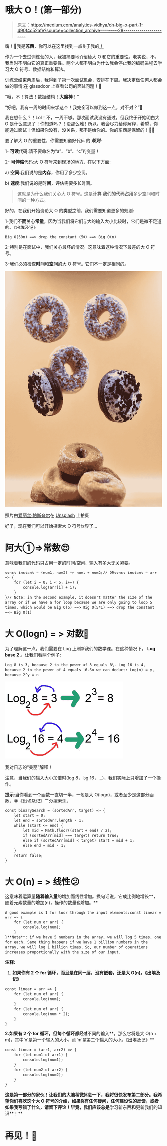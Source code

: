 # 哦大 O！(第一部分)

> 原文：<https://medium.com/analytics-vidhya/oh-big-o-part-1-490f4c52afe?source=collection_archive---------28----------------------->

嗨！👋我是**苏西**，你可以在这里找到一点关于我的[！](/@suzy.nakayama/59-days-to-become-a-full-stack-developer-e4f1d94b3c94?source=friends_link&sk=7a2be54c6e5f46c4bd1d03219880a95b)

作为一个去过训练营的人，我被简要地介绍给大 O 和它的重要性。老实说，不，我当时不明白它的真正重要性。两个人都不明白为什么我会停止我的编码进程去学习大 O 符号、数据结构和算法。

训练营结束两周后，我得到了第一次面试机会，安排在下周。我决定做任何人都会做的事情:在 glassdoor 上查看公司的面试问题！🤣

“哦，不！算法！数据结构！**大魔神**！”

“好吧，我有一周的时间来学这个！我完全可以做到这一点，对不对？”🤪

我在想什么？！Lol！不，一周不够。那次面试我没有通过，但我终于开始明白大 O 是什么意思了！你知道吗？！没那么难！所以，我会尽力给你解释，希望，你能通过面试！但如果你没有，没关系，那不是给你的。你的东西是保留的！🤞🏼

要了解大 O 的重要性，你需要知道好代码 的 ***规则:***

1- **可读**代码:请不要命名为“a”、“b”、“c”的变量！

2- **可伸缩**代码:大 O 符号来到现场的地方。在以下方面:

a) **空间**:我们说的是**内存**，你用了多少空间。

b) **速度**:我们说的是**时间**，评估需要多长时间。

> 这就是为什么我们关心大 O 符号。这是**计算** **我们的代码占用**多少空间和时间的一种方式。

好的，在我们开始谈论大 O 的类型之前，我们需要知道更多的规则:

1-我们不**而**关心**常量**，因为当我们将它们与大的输入大小比较时，它们是微不足道的。《出埃及记》

```
Big O(50n) ==> drop the constant (50) ==> Big O(n)
```

2-特别是在面试中，我们关心最坏的情况。这意味着这种情况下最差的大 O 符号。

3-我们必须检查**时间**和**空间**的大 O 符号。它们不一定是相同的。

![](img/8fd9cd874fa28b1c4104d6dede502ea7.png)

照片由[爱丽丝·帕斯夸尔](https://unsplash.com/@stri_khedonia?utm_source=unsplash&utm_medium=referral&utm_content=creditCopyText)在 [Unsplash](/images/food/donut?utm_source=unsplash&utm_medium=referral&utm_content=creditCopyText) 上拍摄

好了，现在我们可以开始探索大 O 符号世界了…

# **阿大①**=>**常数😍**

意味着我们的代码只占用一定的时间/空间，输入有多大无关紧要。

```
const instant = (num1, num2) => num1 + num2;// ORconst instant = arr => {
    for (let i = 0; i < 5; i++) {
        console.log(arr[i] + i);
    }
}// Note: in the second example, it doesn't matter the size of the array or if we have a for loop because we are only going to loop 5 times, which would be Big O(5) ==> Big O(5*1) ==> drop the constant ==> Big O(1)
```

# **大 O(logn)** = > **对数**🤩

为了理解这一点，我们需要在 Log 上刷新我们的数学课。在这种情况下， **Log base 2** 。让我们看两个例子:

```
Log 8 is 3, because 2 to the power of 3 equals 8\. Log 16 is 4, because 2 to the power of 4 equals 16.So we can deduct: Log(n) = y, because 2^y = n
```

![](img/092627a5d93f63f4865d7f7746ff6b56.png)

我对日志的“美丽”解释！

注意，当我们的输入大小加倍时(log 8，log 16，…)，我们实际上只增加了一个操作。

**提示**:当你看到一个函数一直切一半，一般是大 O(logn)，或者至少是这部分函数。😜《出埃及记》二分搜索法。

```
const binarySearch = (sortedArr, target) => {
    let start = 0;
    let end = sortedArr.length - 1;
    while (start <= end) {
        let mid = Math.floor((start + end) / 2);
        if (sortedArr[mid] === target) return true;
        else if (sortedArr[mid] < target) start = mid + 1;
        else end = mid - 1;
    }
    return false;
}
```

# **大 O(n)** = > **线性**😕

这意味着运算量**随着输入量**的增加而线性增加。换句话说，它成比例地增长**，随着元素数量的增加(n)，操作的数量也增加。**

```
A good example is 1 for loor through the input elements:const linear = arr => {
    for (let num or arr) {
        console.log(num);
    }
}**Note**: if we have 5 numbers in the array, we will log 5 times, one for each. Same thing happens if we have 1 billion numbers in the array, we will log 1 billion times. So, our number of operations increases proportionally with the size of our input.
```

****注释**:**

1.  **如果你有 2 个 for 循环，而且是在同一层，没有嵌套，还是大 O(n)。《出埃及记》**

```
const linear = arr => {
    for (let num of arr) {
        console.log(num);
    }
    for (let num of arr) {
        console.log(num * 2);
    }
}
```

**2.如果有 2 个 for 循环，但每个循环都经过**不同的输入**，那么它将是大 O(n + m)，其中‘n’是第一个输入的大小，而‘m’是第二个输入的大小。《出埃及记》**

```
const linear = (arr1, arr2) => {
    for (let num1 of arr1) {
        console.log(num1);
    }
    for (let num2 of arr2) {
        console.log(num2);
    }
}
```

**这是第一部分的家伙！让我们的大脑稍微休息一下，我将很快发布第二部分。我希望你们喜欢这个大 O 符号的介绍，如果你有任何疑问，任何建设性的反馈，或者如果我写错了什么，请留下评论！毕竟，我们应该总是**学习新东西**和**更新我们的知识**！**

# **再见！👋**